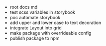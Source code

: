 - root docs md
- test scss variables in storybook
- poc automate storybook
- add upper and lower case to text decoration
- integrate Layout into grid
- make package with overrideable config
- publish package to npm
